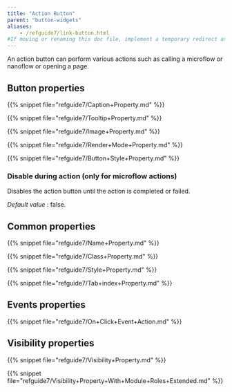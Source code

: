 ```yaml
---
title: "Action Button"
parent: "button-widgets"
aliases:
    - /refguide7/link-button.html
#If moving or renaming this doc file, implement a temporary redirect and let the respective team know they should update the URL in the product. See Mapping to Products for more details.
---
```


An action button can perform various actions such as calling a microflow or nanoflow or opening a page. 

## Button properties

{{% snippet file="refguide7/Caption+Property.md" %}}

{{% snippet file="refguide7/Tooltip+Property.md" %}}

{{% snippet file="refguide7/Image+Property.md" %}}

{{% snippet file="refguide7/Render+Mode+Property.md" %}}

{{% snippet file="refguide7/Button+Style+Property.md" %}}

### Disable during action (only for microflow actions)

Disables the action button until the action is completed or failed.

_Default value_ : false.

## Common properties

{{% snippet file="refguide7/Name+Property.md" %}}

{{% snippet file="refguide7/Class+Property.md" %}}

{{% snippet file="refguide7/Style+Property.md" %}}

{{% snippet file="refguide7/Tab+index+Property.md" %}}

## Events properties

{{% snippet file="refguide7/On+Click+Event+Action.md" %}}

## Visibility properties

{{% snippet file="refguide7/Visibility+Property.md" %}}

{{% snippet file="refguide7/Visibility+Property+With+Module+Roles+Extended.md" %}}

